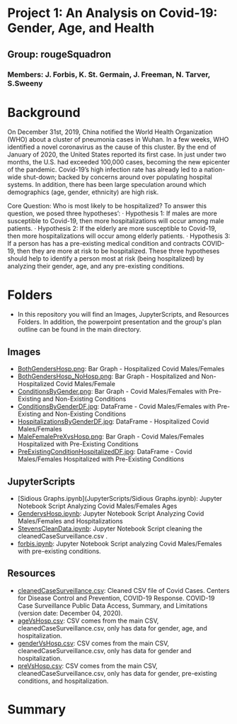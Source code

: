 # Project 1: An Analysis on Covid-19: Gender, Age, and Health

## Group: rougeSquadron
### Members: J. Forbis, K. St. Germain, J. Freeman, N. Tarver, S.Sweeny


# Background

On December 31st, 2019, China notified the World Health Organization (WHO) about a cluster of pneumonia cases in Wuhan. In a few weeks, WHO identified a novel coronavirus as the cause of this cluster. By the end of January of 2020, the United States reported its first case. In just under two months, the U.S. had exceeded 100,000 cases, becoming the new epicenter of the pandemic. Covid-19’s high infection rate has already led to a nation-wide shut-down; backed by concerns around over populating hospital systems. In addition, there has been large speculation around which demographics (age, gender, ethnicity) are high risk.

Core Question:
Who is most likely to be hospitalized?
To answer this question, we posed three hypotheses’:
·     Hypothesis 1: If males are more susceptible to Covid-19, then more hospitalizations will occur among male patients.
·     Hypothesis 2: If the elderly are more susceptible to Covid-19, then more hospitalizations will occur among elderly patients.
·     Hypothesis 3: If a person has has a pre-existing medical condition and contracts COVID-19, then they are more at risk to be hospitalized.
These three hypotheses should help to identify a person most at risk (being hospitalized) by analyzing their gender, age, and any pre-existing conditions.


# Folders
* In this repository you will find an Images, JupyterScripts, and Resources Folders. In addition, the powerpoint presentation and the group's plan outline can be found in the main directory.  

## Images

   * [BothGendersHosp.png](Images/BothGendersHosp.png): Bar Graph - Hospitalized Covid Males/Females
   * [BothGendersHosp_NoHosp.png](Images/BothGendersHosp_NoHosp.png): Bar Graph - Hospitalized and Non-Hospitalized Covid Males/Female
   * [ConditionsByGender.png](Images/ConditionsByGender.png): Bar Graph - Covid Males/Females with Pre-Existing and Non-Existing Conditions
   * [ConditionsByGenderDF.jpg](Images/ConditionsByGenderDF.jpg): DataFrame - Covid Males/Females with Pre-Existing and Non-Existing Conditions
   * [HospitalizationsByGenderDF.jpg](Images/HospitalizationsByGenderDF.jpg): DataFrame - Hospitalized Covid Males/Females
   * [MaleFemalePreXvsHosp.png](Images/MaleFemalePreXvsHosp.png): Bar Graph - Covid Males/Females Hospitalized with Pre-Existing Conditions
   * [PreExistingConditionHospitalizedDF.jpg](Images/PreExistingConditionHospitalizedDF.jpg): DataFrame - Covid Males/Females Hospitalized with Pre-Existing Conditions

## JupyterScripts

   * [Sidious Graphs.ipynb](JupyterScripts/Sidious Graphs.ipynb): Jupyter Notebook Script Analyzing Covid Males/Females Ages
   * [GendervsHosp.ipynb](JupyterScripts/GendervsHosp.ipynb): Jupyter Notebook Script Analyzing Covid Males/Females and Hospitalizations
   * [StevensCleanData.ipynb](JupyterScripts/StevensCleanData.ipynb): Jupyter Notebook Script cleaning the cleanedCaseSurveillance.csv . 
   * [forbis.ipynb](JupyterScripts/forbis.ipynb): Jupyter Notebook Script analyzing Covid Males/Females with pre-existing conditions. 
    
## Resources

   * [cleanedCaseSurveillance.csv](Resources/cleanedCaseSurveillance.csv): Cleaned CSV file of Covid Cases. Centers for Disease Control and Prevention, COVID-19 Response. COVID-19 Case Surveillance Public Data Access, Summary, and Limitations (version date: December 04, 2020).
   * [ageVsHosp.csv](Resources/ageVsHosp.csv): CSV comes from the main CSV, cleanedCaseSurveillance.csv, only has data for gender, age, and hospitalization. 
   * [genderVsHosp.csv](Resources/genderVsHosp.csv): CSV comes from the main CSV, cleanedCaseSurveillance.csv, only has data for gender and hospitalization. 
   * [preVsHosp.csv](Resources/preVsHosp.csv): CSV comes from the main CSV, cleanedCaseSurveillance.csv, only has data for gender, pre-existing conditions, and hospitalization. 

# Summary


